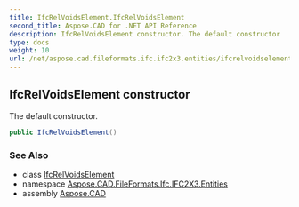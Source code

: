```yaml
---
title: IfcRelVoidsElement.IfcRelVoidsElement
second_title: Aspose.CAD for .NET API Reference
description: IfcRelVoidsElement constructor. The default constructor
type: docs
weight: 10
url: /net/aspose.cad.fileformats.ifc.ifc2x3.entities/ifcrelvoidselement/ifcrelvoidselement/
---
```

## IfcRelVoidsElement constructor

The default constructor.

```csharp
public IfcRelVoidsElement()
```

### See Also

* class [IfcRelVoidsElement](../)
* namespace [Aspose.CAD.FileFormats.Ifc.IFC2X3.Entities](../../ifcrelvoidselement/)
* assembly [Aspose.CAD](../../../)


